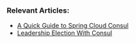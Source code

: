 
### Relevant Articles:
- [A Quick Guide to Spring Cloud Consul](http://www.surya.com/spring-cloud-consul)
- [Leadership Election With Consul](https://www.surya.com/consul-leadership-election)
